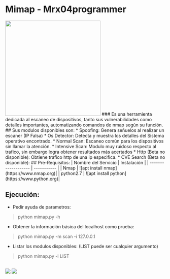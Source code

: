 # Mimap - Mrx04programmer
<img src="https://media2.giphy.com/media/Pgnjjt9wKMpbKycPVn/giphy.gif?cid=ecf05e47fwwe5nxir7x0pvaj7ki3o5v6ehzfsesn8cvbn8c0&rid=giphy.gif&ct=s" width="300px">
### Es una herramienta dedicada al escaneo de dispositivos, tanto sus vulnerabilidades como detalles importantes, automatizando comandos de nmap según su función.
## Sus modulos disponibles son:
	* Spoofing: Genera señuelos al realizar un escaner (IP Falsa)
	* Os Detector: Detecta y muestra los detalles del Sistema operativo encontrado.
	* Normal Scan: Escaneo común para los dispositivos sin llamar la atención.
	* Intensive Scan: Modulo muy ruidoso respecto al trafico, sin embargo logra obtener resultados más acertados
	* Http (Beta no disponible): Obtiene trafico http de una ip especifica.
	* CVE Search (Beta no disponible): 
## Pre-Requisitos:
| Nombre del Servicio | Instalación |
| ------------------- | ----------- |
|  Nmap | ![apt install nmap](https://www.nmap.org)|
| python2.7 | ![apt install python](https://www.python.org)|

## Ejecución:
* Pedir ayuda de parametros:
> python mimap.py -h
* Obtener la información básica del localhost como prueba:
> python mimap.py -m scan -i 127.0.0.1 
* Listar los modulos disponibles: (LIST puede ser cualquier argumento)
> python mimap.py -l LIST


<br>
<a href="#"><img src="https://img.shields.io/badge/OS%20probado-Linux-b?style=plastic&logo=linux&color=yellow&logoColor=yellow"></a>
<a href="#"><img src="https://img.shields.io/github/license/mrx04programmer/mimap?color=y&label=License&logo=gitea&style=plastic"></a>
